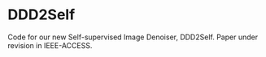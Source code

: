 # DDD2Self
Code for our new Self-supervised Image Denoiser, DDD2Self. Paper under revision in IEEE-ACCESS.
